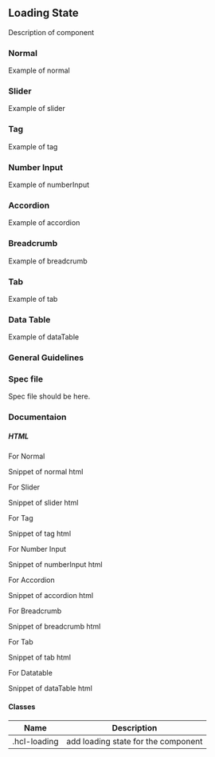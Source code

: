 ## Loading State

Description of component

### Normal

Example of normal

### Slider

Example of slider

### Tag

Example of tag

### Number Input

Example of numberInput

### Accordion

Example of accordion

### Breadcrumb

Example of breadcrumb

### Tab

Example of tab

### Data Table

Example of dataTable

### General Guidelines

### Spec file

Spec file should be here.

### Documentaion

##### HTML

For Normal

Snippet of normal html

For Slider

Snippet of slider html

For Tag

Snippet of tag html

For Number Input

Snippet of numberInput html

For Accordion

Snippet of accordion html

For Breadcrumb

Snippet of breadcrumb html

For Tab

Snippet of tab html

For Datatable

Snippet of dataTable html

#### Classes

| Name         | Description                         |
| ------------ | ----------------------------------- |
| .hcl-loading | add loading state for the component |
